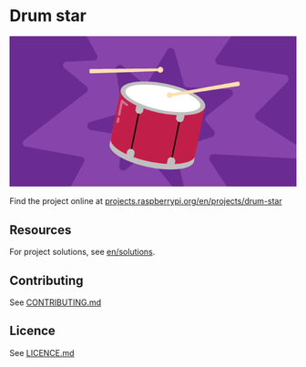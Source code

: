 # Drum star

![A drum and drum sticks](en/images/banner.png)

Find the project online at [projects.raspberrypi.org/en/projects/drum-star](https://projects.raspberrypi.org/en/projects/drum-star)

## Resources
For project solutions, see [en/solutions](https://github.com/raspberrypilearning/drum-star/tree/master/en/solutions).

## Contributing
See [CONTRIBUTING.md](CONTRIBUTING.md)

## Licence
See [LICENCE.md](LICENCE.md)